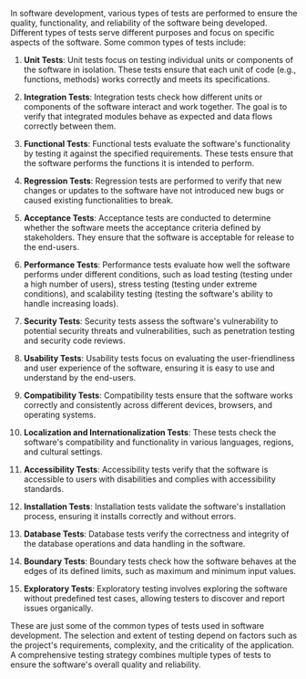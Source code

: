 In software development, various types of tests are performed to ensure the quality, functionality, and reliability of the software being developed. Different types of tests serve different purposes and focus on specific aspects of the software. Some common types of tests include:

1. **Unit Tests**: Unit tests focus on testing individual units or components of the software in isolation. These tests ensure that each unit of code (e.g., functions, methods) works correctly and meets its specifications.

2. **Integration Tests**: Integration tests check how different units or components of the software interact and work together. The goal is to verify that integrated modules behave as expected and data flows correctly between them.

3. **Functional Tests**: Functional tests evaluate the software's functionality by testing it against the specified requirements. These tests ensure that the software performs the functions it is intended to perform.

4. **Regression Tests**: Regression tests are performed to verify that new changes or updates to the software have not introduced new bugs or caused existing functionalities to break.

5. **Acceptance Tests**: Acceptance tests are conducted to determine whether the software meets the acceptance criteria defined by stakeholders. They ensure that the software is acceptable for release to the end-users.

6. **Performance Tests**: Performance tests evaluate how well the software performs under different conditions, such as load testing (testing under a high number of users), stress testing (testing under extreme conditions), and scalability testing (testing the software's ability to handle increasing loads).

7. **Security Tests**: Security tests assess the software's vulnerability to potential security threats and vulnerabilities, such as penetration testing and security code reviews.

8. **Usability Tests**: Usability tests focus on evaluating the user-friendliness and user experience of the software, ensuring it is easy to use and understand by the end-users.

9. **Compatibility Tests**: Compatibility tests ensure that the software works correctly and consistently across different devices, browsers, and operating systems.

10. **Localization and Internationalization Tests**: These tests check the software's compatibility and functionality in various languages, regions, and cultural settings.

11. **Accessibility Tests**: Accessibility tests verify that the software is accessible to users with disabilities and complies with accessibility standards.

12. **Installation Tests**: Installation tests validate the software's installation process, ensuring it installs correctly and without errors.

13. **Database Tests**: Database tests verify the correctness and integrity of the database operations and data handling in the software.

14. **Boundary Tests**: Boundary tests check how the software behaves at the edges of its defined limits, such as maximum and minimum input values.

15. **Exploratory Tests**: Exploratory testing involves exploring the software without predefined test cases, allowing testers to discover and report issues organically.

These are just some of the common types of tests used in software development. The selection and extent of testing depend on factors such as the project's requirements, complexity, and the criticality of the application. A comprehensive testing strategy combines multiple types of tests to ensure the software's overall quality and reliability.